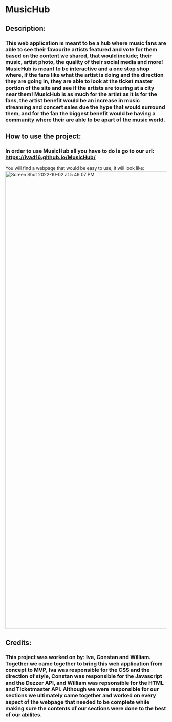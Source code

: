 # MusicHub

## Description:

### This web application is meant to be a hub where music fans are able to see their favourite artists featured and vote for them based on the content we shared, that would include; their music, artist photo, the quality of their social media and more! MusicHub is meant to be interactive and a one stop shop where, if the fans like what the artist is doing and the direction they are going in, they are able to look at the ticket master portion of the site and see if the artists are touring at a city near them! MusicHub is as much for the artist as it is for the fans, the artist benefit would be an increase in music streaming and concert sales due the hype that would surround them, and for the fan the biggest benefit would be having a community where their are able to be apart of the music world.

## How to use the project: 

### In order to use MusicHub all you have to do is go to our url: https://iva416.github.io/MusicHub/

You will find a webpage that would be easy to use, it will look like: 
<img width="1431" alt="Screen Shot 2022-10-02 at 5 49 07 PM" src="https://user-images.githubusercontent.com/112333446/193477964-2ea2a39e-1068-498d-a9d9-4791f59295dc.png">

## Credits: 

### This project was worked on by: Iva, Constan and William. Together we came together to bring this web application from concept to MVP, Iva was responsible for the CSS and the direction of style, Constan was responsible for the Javascript and the Dezzer API, and William was repsonsible for the HTML and Ticketmaster API. Although we were responsible for our sections we ultimately came together and worked on every aspect of the webpage that needed to be complete while making sure the contents of our sections were done to the best of our abilites.




